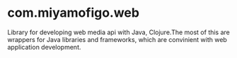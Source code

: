 # com.miyamofigo.web
Library for developing web media api with Java, Clojure.The most of this are wrappers for Java libraries and frameworks, which are convinient with web application development.
